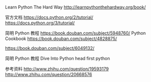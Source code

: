 
Learn Python The Hard Way
http://learnpythonthehardway.org/book/

官方文档
https://docs.python.org/2/tutorial/
https://docs.python.org/3/tutorial/



简明 Python 教程
https://book.douban.com/subject/5948760/
Python Cookbook
https://book.douban.com/subject/4828875/


https://book.douban.com/subject/6049132/



简明 Python 教程
Dive Into Python
head first python





参考资料
http://www.zhihu.com/question/19593179
http://www.zhihu.com/question/20668576




